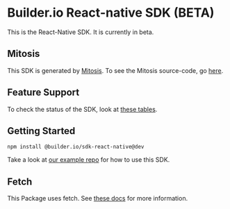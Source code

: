 # Builder.io React-native SDK (BETA)

This is the React-Native SDK. It is currently in beta.

## Mitosis

This SDK is generated by [Mitosis](https://github.com/BuilderIO/mitosis). To see the Mitosis source-code, go [here](../../).

## Feature Support

To check the status of the SDK, look at [these tables](../../README.md#feature-implementation).

## Getting Started

```
npm install @builder.io/sdk-react-native@dev
```

Take a look at [our example repo](/examples/react-native) for how to use this SDK.

## Fetch

This Package uses fetch. See [these docs](https://github.com/BuilderIO/this-package-uses-fetch/blob/main/README.md) for more information.
